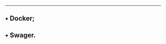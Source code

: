 ---------------------------------
• Docker;
--------------------------
• Swager.
------------------------------------
